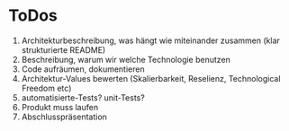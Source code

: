 # ToDos

1. Architekturbeschreibung, was hängt wie miteinander zusammen (klar strukturierte README)
2. Beschreibung, warum wir welche Technologie benutzen
3. Code aufräumen, dokumentieren
4. Architektur-Values bewerten (Skalierbarkeit, Reselienz, Technological Freedom etc)
5. automatisierte-Tests? unit-Tests?
6. Produkt muss laufen
7. Abschlusspräsentation
